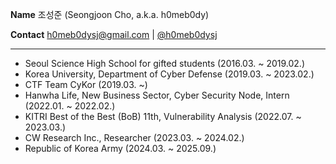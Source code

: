 **Name** 조성준 (Seongjoon Cho, a.k.a. h0meb0dy)

**Contact** [h0meb0dysj@gmail.com](mailto:h0meb0dysj@gmail.com) | [@h0meb0dysj](https://twitter.com/h0meb0dysj)

---

- Seoul Science High School for gifted students (2016.03. ~ 2019.02.)
- Korea University, Department of Cyber Defense (2019.03. ~ 2023.02.)
- CTF Team CyKor (2019.03. ~)
- Hanwha Life, New Business Sector, Cyber Security Node, Intern (2022.01. ~ 2022.02.)
- KITRI Best of the Best (BoB) 11th, Vulnerability Analysis (2022.07. ~ 2023.03.)
- CW Research Inc., Researcher (2023.03. ~ 2024.02.)
- Republic of Korea Army (2024.03. ~ 2025.09.)
